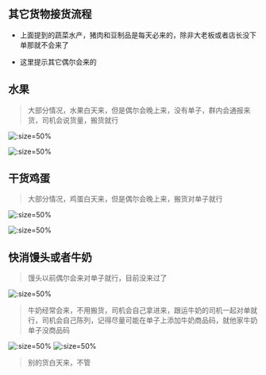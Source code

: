 
## 其它货物接货流程

* 上面提到的蔬菜水产，猪肉和豆制品是每天必来的，除非大老板或者店长没下单那就不会来了

* 这里提示其它偶尔会来的

## 水果

> 大部分情况，水果白天来，但是偶尔会晚上来，没有单子，群内会通报来货，司机会说货量，搬货就行

![](http://ring4uys0.hd-bkt.clouddn.com/common/教程西瓜到货群内通知.jpeg ':size=50%')

![](http://ring4uys0.hd-bkt.clouddn.com/common/教程西瓜到货.jpeg ':size=50%')

## 干货鸡蛋

> 大部分情况，鸡蛋白天来，但是偶尔会晚上来，搬货对单子就行

![](http://ring4uys0.hd-bkt.clouddn.com/common/教程干货鸡蛋收货单.jpeg ':size=50%')

![](http://ring4uys0.hd-bkt.clouddn.com/common/教程干货鸡蛋到货.jpeg ':size=50%')

## 快消馒头或者牛奶

> 馒头以前偶尔会来对单子就行，目前没来过了

![](http://ring4uys0.hd-bkt.clouddn.com/common/教程快消馒头收货单.jpeg ':size=50%')

> 牛奶经常会来，不用搬货，司机会自己拿进来，跟运牛奶的司机一起对单就行，司机会自己陈列，记得尽量可能在单子上添加牛奶商品码，就他家牛奶单子没商品码

![](http://ring4uys0.hd-bkt.clouddn.com/common/教程快消牛奶收货单.jpeg ':size=50%')
![](http://ring4uys0.hd-bkt.clouddn.com/common/教程牛奶柜.jpeg ':size=50%')

> 别的货白天来，不管
